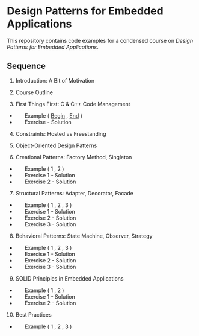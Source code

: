 # Design Patterns for Embedded Applications

This repository contains code examples for a condensed course on *Design Patterns for Embedded Applications*.



## Sequence

  01. Introduction: A Bit of Motivation
  
  02. Course Outline

  03. First Things First: C & C++ Code Management
  * &nbsp; &nbsp; &nbsp;   Example ( [Begin](./Src/03.%20First%20Things%20First/Example/Begin) , [End](./Src/03.%20First%20Things%20First/Example/End) )
  * &nbsp; &nbsp; &nbsp;   Exercise - Solution

  04. Constraints: Hosted vs Freestanding
  
  05. Object-Oriented Design Patterns
  
  06. Creational Patterns: Factory Method, Singleton
  * &nbsp; &nbsp; &nbsp;   Example ( 1 , 2 )
  * &nbsp; &nbsp; &nbsp;   Exercise 1 - Solution
  * &nbsp; &nbsp; &nbsp;   Exercise 2 - Solution

  07. Structural Patterns: Adapter, Decorator, Facade
  * &nbsp; &nbsp; &nbsp;   Example ( 1 , 2 , 3 )
  * &nbsp; &nbsp; &nbsp;   Exercise 1 - Solution
  * &nbsp; &nbsp; &nbsp;   Exercise 2 - Solution
  * &nbsp; &nbsp; &nbsp;   Exercise 3 - Solution
  
  08. Behavioral Patterns: State Machine, Observer, Strategy
  * &nbsp; &nbsp; &nbsp;   Example ( 1 , 2 , 3 )
  * &nbsp; &nbsp; &nbsp;   Exercise 1 - Solution
  * &nbsp; &nbsp; &nbsp;   Exercise 2 - Solution
  * &nbsp; &nbsp; &nbsp;   Exercise 3 - Solution
  
  09. SOLID Principles in Embedded Applications
  * &nbsp; &nbsp; &nbsp;   Example ( 1 , 2 )
  * &nbsp; &nbsp; &nbsp;   Exercise 1 - Solution
  * &nbsp; &nbsp; &nbsp;   Exercise 2 - Solution
  
  10. Best Practices
  * &nbsp; &nbsp; &nbsp;   Example ( 1 , 2 , 3 )




  